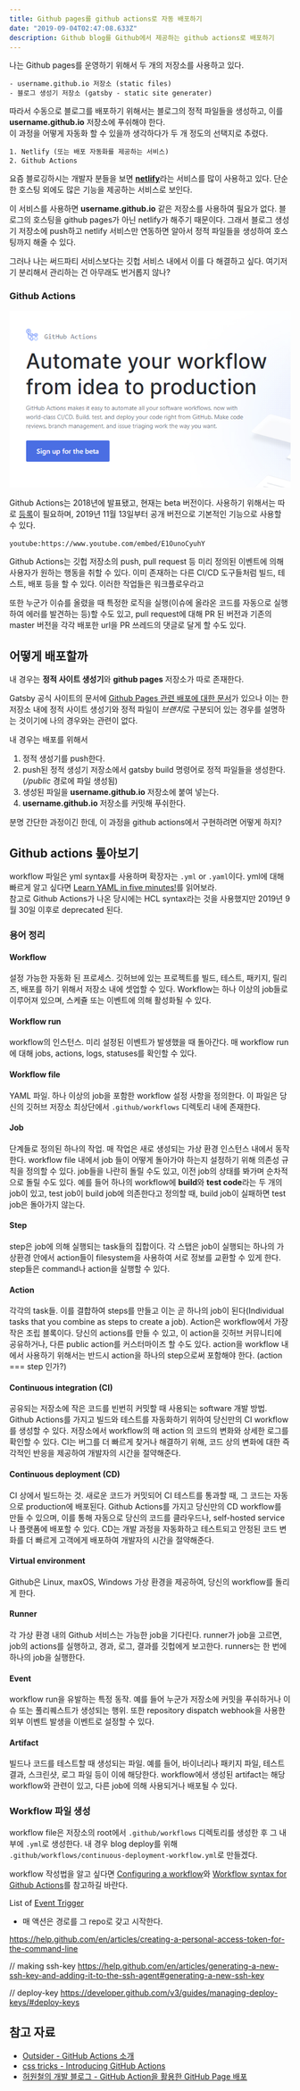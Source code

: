 ```yaml
---
title: Github pages를 github actions로 자동 배포하기
date: "2019-09-04T02:47:08.633Z"
description: Github blog를 Github에서 제공하는 github actions로 배포하기
---
```


나는 Github pages를 운영하기 위해서 두 개의 저장소를 사용하고 있다.

```
- username.github.io 저장소 (static files)
- 블로그 생성기 저장소 (gatsby - static site generater)
```

따라서 수동으로 블로그를 배포하기 위해서는 블로그의 정적 파일들을 생성하고, 이를 **username.github.io** 저장소에 푸쉬해야 한다.  
이 과정을 어떻게 자동화 할 수 있을까 생각하다가 두 개 정도의 선택지로 추렸다.

```
1. Netlify (또는 배포 자동화를 제공하는 서비스)
2. Github Actions
```

요즘 블로깅하시는 개발자 분들을 보면 [**netlify**](https://www.netlify.com/)라는 서비스를 많이 사용하고 있다. 단순한 호스팅 외에도 많은 기능을 제공하는 서비스로 보인다.

이 서비스를 사용하면 **username.github.io** 같은 저장소를 사용하여 필요가 없다. 블로그의 호스팅을 github pages가 아닌 netlify가 해주기 때문이다. 그래서 블로그 생성기 저장소에 push하고 netlify 서비스만 연동하면 알아서 정적 파일들을 생성하여 호스팅까지 해줄 수 있다.

그러나 나는 써드파티 서비스보다는 깃헙 서비스 내에서 이를 다 해결하고 싶다. 여기저기 분리해서 관리하는 건 아무래도 번거롭지 않나?

### Github Actions

![sign](./signup.png)

Github Actions는 2018년에 발표됐고, 현재는 beta 버전이다. 사용하기 위해서는 따로 [등록](https://github.com/features/actions)이 필요하며, 2019년 11월 13일부터 공개 버전으로 기본적인 기능으로 사용할 수 있다.

`youtube:https://www.youtube.com/embed/E1OunoCyuhY`

Github Actions는 깃헙 저장소의 push, pull request 등 미리 정의된 이벤트에 의해 사용자가 원하는 행동을 취할 수 있다. 이미 존재하는 다른 CI/CD 도구들처럼 빌드, 테스트, 배포 등을 할 수 있다. 이러한 작업들은 워크플로우라고 

또한 누군가 이슈를 올렸을 때 특정한 로직을 실행(이슈에 올라온 코드를 자동으로 실행하여 에러를 발견하는 등)할 수도 있고, pull request에 대해 PR 된 버전과 기존의 master 버전을 각각 배포한 url을 PR 쓰레드의 댓글로 달게 할 수도 있다.

## 어떻게 배포할까

내 경우는 **정적 사이트 생성기**와 **github pages** 저장소가 따로 존재한다.

Gatsby 공식 사이트의 문서에 [Github Pages 관련 배포에 대한 문서](https://www.gatsbyjs.org/docs/how-gatsby-works-with-github-pages/)가 있으나 이는 한 저장소 내에 정적 사이트 생성기와 정적 파일이 *브랜치*로 구분되어 있는 경우를 설명하는 것이기에 나의 경우와는 관련이 없다.

내 경우는 배포를 위해서

1. 정적 생성기를 push한다.
2. push된 정적 생성기 저장소에서 gatsby build 명령어로 정적 파일들을 생성한다. (*/public* 경로에 파일 생성됨)
3. 생성된 파일을 **username.github.io** 저장소에 붙여 넣는다.
4. **username.github.io** 저장소를 커밋해 푸쉬한다.

분명 간단한 과정이긴 한데, 이 과정을 github actions에서 구현하려면 어떻게 하지?

## Github actions 톺아보기

workflow 파일은 yml syntax를 사용하며 확장자는 `.yml` or `.yaml`이다. yml에 대해 빠르게 알고 싶다면 [Learn YAML in five minutes!](https://www.codeproject.com/Articles/1214409/Learn-YAML-in-five-minutes)를 읽어보라.  
참고로 Github Actions가 나온 당시에는 HCL syntax라는 것을 사용했지만 2019년 9월 30일 이후로 deprecated 된다.

### 용어 정리

#### Workflow

설정 가능한 자동화 된 프로세스. 깃허브에 있는 프로젝트를 빌드, 테스트, 패키지, 릴리즈, 배포를 하기 위해서 저장소 내에 셋업할 수 있다. Workflow는 하나 이상의 job들로 이루어져 있으며, 스케쥴 또는 이벤트에 의해 활성화될 수 있다.

#### Workflow run

workflow의 인스턴스. 미리 설정된 이벤트가 발생했을 때 돌아간다. 매 workflow run에 대해 jobs, actions, logs, statuses를 확인할 수 있다.

#### Workflow file

YAML 파일. 하나 이상의 job을 포함한 workflow 설정 사항을 정의한다. 이 파일은 당신의 깃허브 저장소 최상단에서 `.github/workflows` 디렉토리 내에 존재한다.

#### Job

단계들로 정의된 하나의 작업. 매 작업은 새로 생성되는 가상 환경 인스턴스 내에서 동작한다. workflow file 내에서 job 들이 어떻게 돌아가야 하는지 설정하기 위해 의존성 규칙을 정의할 수 있다. job들을 나란히 돌릴 수도 있고, 이전 job의 상태를 봐가며 순차적으로 돌릴 수도 있다. 예를 들어 하나의 workflow에 **build**와 **test code**라는 두 개의 job이 있고, test job이 build job에 의존한다고 정의할 때, build job이 실패하면 test job은 돌아가지 않는다.

#### Step

step은 job에 의해 실행되는 task들의 집합이다. 각 스탭은 job이 실행되는 하나의 가상환경 안에서 action들이 filesystem을 사용하여 서로 정보를 교환할 수 있게 한다. step들은 command나 action을 실행할 수 있다.

#### Action

각각의 task들. 이를 결합하여 steps를 만들고 이는 곧 하나의 job이 된다(Individual tasks that you combine as steps to create a job). Action은 workflow에서 가장 작은 조립 블록이다. 당신의 actions를 만들 수 있고, 이 action을 깃허브 커뮤니티에 공유하거나, 다른 public action를 커스터마이즈 할 수도 있다. action을 workflow 내에서 사용하기 위해서는 반드시 action을 하나의 step으로써 포함해야 한다. (action === step 인가?)

#### Continuous integration (CI)

공유되는 저장소에 작은 코드를 빈번히 커밋할 때 사용되는 software 개발 방법. Github Actions를 가지고 빌드와 테스트를 자동화하기 위하여 당신만의 CI workflow를 생성할 수 있다. 저장소에서 workflow의 매 action 의 코드의 변화와 상세한 로그를 확인할 수 있다. CI는 버그를 더 빠르게 찾거나 해결하기 위해, 코드 상의 변화에 대한 즉각적인 반응을 제공하여 개발자의 시간을 절약해준다.

#### Continuous deployment (CD)

CI 상에서 빌드하는 것. 새로운 코드가 커밋되어 CI 테스트를 통과할 때, 그 코드는 자동으로 production에 배포된다. Github Actions를 가지고 당신만의 CD workflow를 만들 수 있으며, 이를 통해 자동으로 당신의 코드를 클라우드나, self-hosted service나 플랫폼에 배포할 수 있다. CD는 개발 과정을 자동화하고 테스트되고 안정된 코드 변화를 더 빠르게 고객에게 배포하여 개발자의 시간을 절약해준다.

#### Virtual environment

Github은 Linux, maxOS, Windows 가상 환경을 제공하여, 당신의 workflow를 돌리게 한다.

#### Runner

각 가상 환경 내의 Github 서비스는 가능한 job을 기다린다. runner가 job을 고르면, job의 actions를 실행하고, 경과, 로그, 결과를 깃헙에게 보고한다. runners는 한 번에 하나의 job을 실행한다.

#### Event

workflow run을 유발하는 특정 동작. 예를 들어 누군가 저장소에 커밋을 푸쉬하거나 이슈 또는 풀리퀘스트가 생성되는 행위.  또한 repository dispatch webhook을 사용한 외부 이벤트 발생을 이벤트로 설정할 수 있다.

#### Artifact

빌드나 코드를 테스트할 때 생성되는 파일. 예를 들어, 바이너리나 패키지 파일, 테스트 결과, 스크린샷, 로그 파일 등이 이에 해당한다. workflow에서 생성된 artifact는 해당 workflow와 관련이 있고, 다른 job에 의해 사용되거나 배포될 수 있다.

### Workflow 파일 생성

workflow file은 저장소의 root에서 `.github/workflows` 디렉토리를 생성한 후 그 내부에 `.yml`로 생성한다. 내 경우 blog deploy를 위해 `.github/workflows/continuous-deployment-workflow.yml`로 만들겠다.

workflow 작성법을 알고 싶다면 [Configuring a workflow](https://help.github.com/en/articles/configuring-a-workflow)와 [Workflow syntax for Github Actions](https://help.github.com/en/articles/workflow-syntax-for-github-actions)를 참고하길 바란다.

List of [Event Trigger](https://help.github.com/en/articles/events-that-trigger-workflows)


- 매 액션은 경로를 그 repo로 갖고 시작한다.

https://help.github.com/en/articles/creating-a-personal-access-token-for-the-command-line

// making ssh-key
https://help.github.com/en/articles/generating-a-new-ssh-key-and-adding-it-to-the-ssh-agent#generating-a-new-ssh-key

// deploy-key
https://developer.github.com/v3/guides/managing-deploy-keys/#deploy-keys

## 참고 자료

- [Outsider - GitHub Actions 소개](https://blog.outsider.ne.kr/1412)
- [css tricks - Introducing GitHub Actions](https://css-tricks.com/introducing-github-actions/)
- [허원철의 개발 블로그 - GitHub Action을 활용한 GitHub Page 배포](https://heowc.dev/2019/02/03/deploy-gh-page-with-github-action/)
